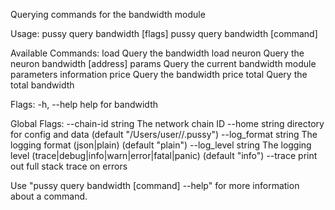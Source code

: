 Querying commands for the bandwidth module

Usage:
  pussy query bandwidth [flags]
  pussy query bandwidth [command]

Available Commands:
  load        Query the bandwidth load
  neuron      Query the neuron bandwidth [address]
  params      Query the current bandwidth module parameters information
  price       Query the bandwidth price
  total       Query the total bandwidth

Flags:
  -h, --help   help for bandwidth

Global Flags:
      --chain-id string     The network chain ID
      --home string         directory for config and data (default "/Users/user//.pussy")
      --log_format string   The logging format (json|plain) (default "plain")
      --log_level string    The logging level (trace|debug|info|warn|error|fatal|panic) (default "info")
      --trace               print out full stack trace on errors

Use "pussy query bandwidth [command] --help" for more information about a command.
